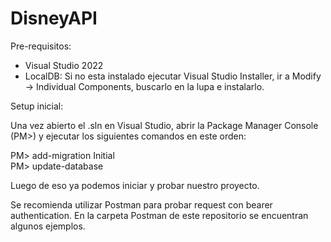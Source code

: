 # DisneyAPI

Pre-requisitos:
- Visual Studio 2022
- LocalDB:
    Si no esta instalado ejecutar Visual Studio Installer, ir a Modify -> Individual Components, buscarlo en la lupa e instalarlo.

Setup inicial:

Una vez abierto el .sln en Visual Studio, abrir la Package Manager Console (PM>) y ejecutar los siguientes comandos en este orden:

PM> add-migration Initial \
PM> update-database

Luego de eso ya podemos iniciar y probar nuestro proyecto.

Se recomienda utilizar Postman para probar request con bearer authentication. En la carpeta Postman de este repositorio se encuentran algunos ejemplos.
